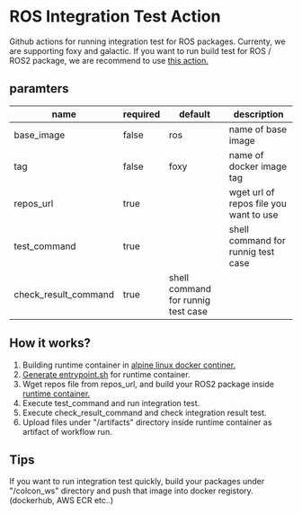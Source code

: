 # ROS Integration Test Action

Github actions for running integration test for ROS packages.
Currenty, we are supporting foxy and galactic.
If you want to run build test for ROS / ROS2 package, we are recommend to use [this action.](https://github.com/ros-tooling/action-ros-ci)

## paramters

|         name         | required |              default               |              description               |
| -------------------- | -------- | ---------------------------------- | -------------------------------------- |
| base_image           | false    | ros                                | name of base image                     |
| tag                  | false    | foxy                               | name of docker image tag               |
| repos_url            | true     |                                    | wget url of repos file you want to use |
| test_command         | true     |                                    | shell command for runnig test case     |
| check_result_command | true     | shell command for runnig test case |                                        |

## How it works?
1. Building runtime container in [alpine linux docker continer.](https://github.com/OUXT-Polaris/ros-integration-test-action/blob/master/Dockerfile)
2. [Generate entrypoint.sh](https://github.com/OUXT-Polaris/ros-integration-test-action/blob/9a03c72fb53a3bc18d815470dfc78bdfbae32d09/entrypoint.sh#L12) for runtime container.
3. Wget repos file from repos_url, and build your ROS2 package inside [runtime container.](https://github.com/OUXT-Polaris/ros-integration-test-action/blob/master/runtime_image/Dockerfile)
4. Execute test_command and run integration test.
5. Execute check_result_command and check integration result test.
6. Upload files under "/artifacts" directory inside runtime container as artifact of workflow run.

## Tips
If you want to run integration test quickly, build your packages under "/colcon_ws" directory and push that image into docker registory. (dockerhub, AWS ECR etc..)
